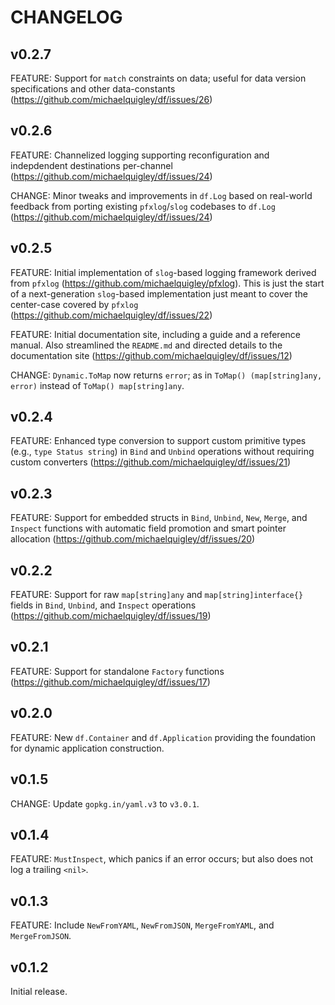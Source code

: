 # CHANGELOG

## v0.2.7

FEATURE: Support for `match` constraints on data; useful for data version specifications and other data-constants (https://github.com/michaelquigley/df/issues/26)

## v0.2.6

FEATURE: Channelized logging supporting reconfiguration and indepdendent destinations per-channel (https://github.com/michaelquigley/df/issues/24)

CHANGE: Minor tweaks and improvements in `df.Log` based on real-world feedback from porting existing `pfxlog`/`slog` codebases to `df.Log` (https://github.com/michaelquigley/df/issues/24)

## v0.2.5

FEATURE: Initial implementation of `slog`-based logging framework derived from `pfxlog` (https://github.com/michaelquigley/pfxlog). This is just the start of a next-generation `slog`-based implementation just meant to cover the center-case covered by `pfxlog` (https://github.com/michaelquigley/df/issues/22)

FEATURE: Initial documentation site, including a guide and a reference manual. Also streamlined the `README.md` and directed details to the documentation site (https://github.com/michaelquigley/df/issues/12)

CHANGE: `Dynamic.ToMap` now returns `error`; as in `ToMap() (map[string]any, error)` instead of `ToMap() map[string]any`.

## v0.2.4

FEATURE: Enhanced type conversion to support custom primitive types (e.g., `type Status string`) in `Bind` and `Unbind` operations without requiring custom converters (https://github.com/michaelquigley/df/issues/21)

## v0.2.3

FEATURE: Support for embedded structs in `Bind`, `Unbind`, `New`, `Merge`, and `Inspect` functions with automatic field promotion and smart pointer allocation (https://github.com/michaelquigley/df/issues/20)

## v0.2.2

FEATURE: Support for raw `map[string]any` and `map[string]interface{}` fields in `Bind`, `Unbind`, and `Inspect` operations (https://github.com/michaelquigley/df/issues/19)

## v0.2.1

FEATURE: Support for standalone `Factory` functions (https://github.com/michaelquigley/df/issues/17)

## v0.2.0

FEATURE: New `df.Container` and `df.Application` providing the foundation for dynamic application construction.

## v0.1.5

CHANGE: Update `gopkg.in/yaml.v3` to `v3.0.1`.

## v0.1.4

FEATURE: `MustInspect`, which panics if an error occurs; but also does not log a trailing `<nil>`.

## v0.1.3

FEATURE: Include `NewFromYAML`, `NewFromJSON`, `MergeFromYAML`, and `MergeFromJSON`.

## v0.1.2

Initial release.